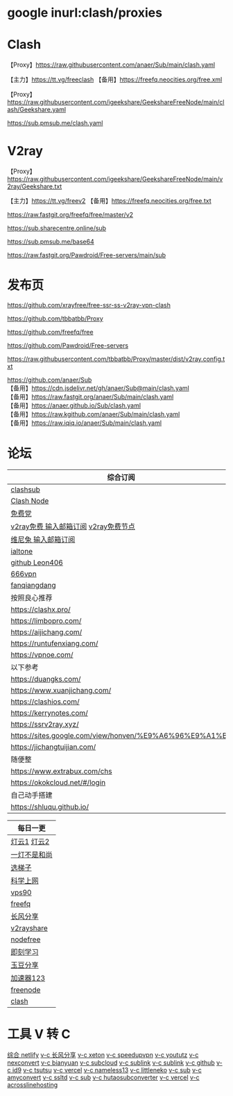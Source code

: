 # google inurl:clash/proxies

# Clash
【Proxy】https://raw.githubusercontent.com/anaer/Sub/main/clash.yaml

【主力】https://tt.vg/freeclash 【备用】https://freefq.neocities.org/free.xml

【Proxy】https://raw.githubusercontent.com/igeekshare/GeekshareFreeNode/main/clash/Geekshare.yaml

https://sub.pmsub.me/clash.yaml

# V2ray
【Proxy】https://raw.githubusercontent.com/igeekshare/GeekshareFreeNode/main/v2ray/Geekshare.txt

【主力】https://tt.vg/freev2 【备用】https://freefq.neocities.org/free.txt

https://raw.fastgit.org/freefq/free/master/v2

https://sub.sharecentre.online/sub

https://sub.pmsub.me/base64

https://raw.fastgit.org/Pawdroid/Free-servers/main/sub

# 发布页
https://github.com/xrayfree/free-ssr-ss-v2ray-vpn-clash

https://github.com/tbbatbb/Proxy

https://github.com/freefq/free

https://github.com/Pawdroid/Free-servers

https://raw.githubusercontent.com/tbbatbb/Proxy/master/dist/v2ray.config.txt

https://github.com/anaer/Sub \
【备用】https://cdn.jsdelivr.net/gh/anaer/Sub@main/clash.yaml \
【备用】https://raw.fastgit.org/anaer/Sub/main/clash.yaml \
【备用】https://anaer.github.io/Sub/clash.yaml \
【备用】https://raw.kgithub.com/anaer/Sub/main/clash.yaml \
【备用】https://raw.iqiq.io/anaer/Sub/main/clash.yaml

# 论坛
| 综合订阅                                                                               |
|------------------------------------------------------------------------------------|
| [clashsub](https://clashsub.com/)                                                  |
| [Clash Node](https://clashnode.xyz/)                                               |
| [免费党](https://www.mfdang.com/)                                                     |
| [v2ray免费 输入邮箱订阅](https://www.v2mj.com/) [v2ray免费节点](https://www.v2rayfree.eu.org/) |
| [维尼兔 输入邮箱订阅](https://www.v2v0.com/)                                                |
| [ialtone](https://ialtone.xyz/)                                                    |
| [github Leon406](https://github.com/Leon406/SubCrawler)                            |
| [666vpn](http://666vpn.com/)                                                       |
| [fanqiangdang](https://fanqiangdang.com/)                                          |
| 按照良心推荐                                                                             |
| https://clashx.pro/                                                                |
| https://limbopro.com/                                                              |
| https://aijichang.com/                                                             |
| https://runtufenxiang.com/                                                         |
| https://vpnoe.com/                                                                 |
| 以下参考                                                                               |
| https://duangks.com/                                                               |
| https://www.xuanjichang.com/                                                       |
| https://clashios.com/                                                              |
| https://kerrynotes.com/                                                            |
| https://ssrv2ray.xyz/                                                              |
| https://sites.google.com/view/honven/%E9%A6%96%E9%A1%B5                            |
| https://jichangtuijian.com/                                                        |
| 随便整                                                                                |
| https://www.extrabux.com/chs                                                       |
| https://okokcloud.net/#/login                                                      |
| 自己动手搭建                                                                             |
| https://shluqu.github.io/                                                          |


| 每日一更                                                     |
|----------------------------------------------------------|
| [灯云1](https://58dengyun.com/) [灯云2](https://92deng.com/) |
| [一灯不是和尚](https://iyideng.vip/)                           |
| [选梯子](https://www.xuantizi.com/)                         |
| [科学上网](https://www.oaoy.net/)                            |
| [vps90](http://vps90.com/vps/kxsw/)                      |
| [freefq](https://freefq.com/)                            |
| [长风分享](https://www.cfmem.com/)                           |
| [v2rayshare](https://v2rayshare.com/)                    |
| [nodefree](https://nodefree.org/)                        |
| [即刻学习](https://www.jkxuexi.com/)                         |
| [玉豆分享](https://www.yudou66.com/)                         |
| [加速器123](https://ssr.bettershop.club/)                   |
| [freenode](https://freenode.me/)                         |
| [clash](https://www.clash-gaming.com/)                   |

# 工具 V 转 C
[综合 netlify](https://acl4ssr.netlify.app/)
[v-c 长风分享](https://v1.v2rayse.com/v2ray-clash/)
[v-c xeton](https://sub.xeton.dev/)
[v-c speedupvpn](https://subconverter.speedupvpn.com/)
[v-c yoututz](https://sub.yoututz.top/)
[v-c nexconvert](https://nexconvert.com/)
[v-c bianyuan](https://bianyuan.xyz/)
[v-c subcloud](https://my.subcloud.xyz/)
[v-c sublink](https://link.sublink.pw/)
[v-c sublink](https://sublink.dev/)
[v-c github](https://acl4ssr-sub.github.io/)
[v-c id9](https://id9.cc/)
[v-c tsutsu](https://sub.tsutsu.one/)
[v-c vercel](https://v2tun.vercel.app/)
[v-c nameless13](https://api.nameless13.com/)
[v-c littleneko](https://sub.littleneko.cf/)
[v-c sub](https://sub.v1.mk/)
[v-c amyconvert](https://amyconvert.com/)
[v-c ssltd](https://sub.ssltd.xyz/)
[v-c sub](https://sub.pet/)
[v-c hutaosubconverter](https://hutaosubconverter.com/)
[v-c vercel](https://sub-zh.vercel.app/)
[v-c acrosslinehosting](https://clash.acrosslinehosting.club/)
[]()
